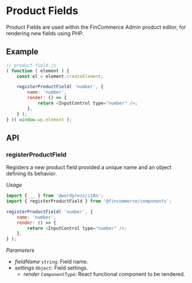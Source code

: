 # Product Fields

Product Fields are used within the FinCommerce Admin product editor, for rendering new fields using PHP.

## Example

```js
// product-field.js
( function ( element ) {
	const el = element.createElement;

	registerProductField( 'number', {
		name: 'number',
		render: () => {
			return <InputControl type="number" />;
		},
	} );
} )( window.wp.element );
```

## API

### registerProductField

Registers a new product field provided a unique name and an object defining its
behavior.

_Usage_

```js
import { __ } from '@wordpress/i18n';
import { registerProductField } from '@fincommerce/components';

registerProductField( 'number', {
	name: 'number',
	render: () => {
		return <InputControl type="number" />;
	},
} );
```

_Parameters_

-   _fieldName_ `string`: Field name.
-   _settings_ `Object`: Field settings.
    -   _render_ `ComponentType`: React functional component to be rendered.
